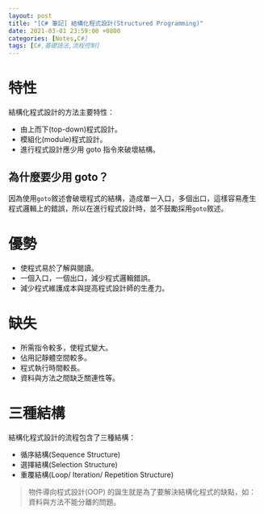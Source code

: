 ```yaml
---
layout: post
title: "[C# 筆記] 結構化程式設計(Structured Programming)"
date: 2021-03-01 23:59:00 +0800
categories: [Notes,C#]
tags: [C#,基礎語法,流程控制]
---
```


# 特性

結構化程式設計的方法主要特性：
- 由上而下(top-down)程式設計。
- 模組化(module)程式設計。
- 進行程式設計應少用 goto 指令來破壞結構。

        
## 為什麼要少用 goto？
因為使用`goto`敘述會破壞程式的結構，造成單一入口，多個出口，這樣容易產生程式邏輯上的錯誤，所以在進行程式設計時，並不鼓勵採用`goto`敘述。


# 優勢

- 使程式易於了解與閱讀。
- 一個入口，一個出口，減少程式邏輯錯誤。
- 減少程式維護成本與提高程式設計師的生產力。

# 缺失

- 所需指令較多，使程式變大。
- 佔用記靜體空間較多。
- 程式執行時間較長。
- 資料與方法之間缺乏關連性等。

# 三種結構

結構化程式設計的流程包含了三種結構：
- 循序結構(Sequence Structure)
- 選擇結構(Selection Structure)
- 重覆結構(Loop/ Iteration/ Repetition Structure)

> 物件導向程式設計(OOP) 的誕生就是為了要解決結構化程式的缺點，如：資料與方法不能分離的問題。
